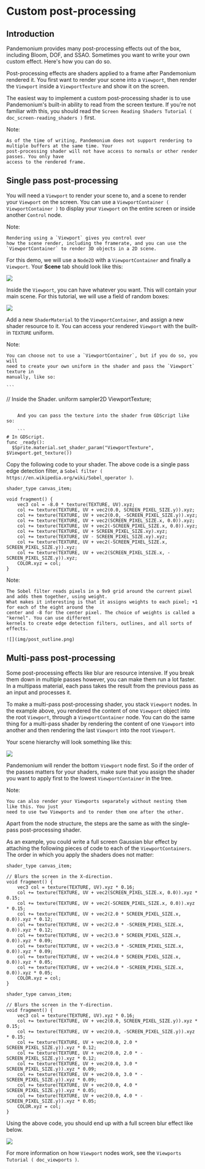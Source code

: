 
# Custom post-processing

## Introduction

Pandemonium provides many post-processing effects out of the box, including Bloom, DOF, and SSAO. Sometimes you
want to write your own custom effect. Here's how you can do so.

Post-processing effects are shaders applied to a frame after Pandemonium rendered it. You first want to render
your scene into a `Viewport`, then render the `Viewport`
inside a `ViewportTexture` and show it on the screen.

The easiest way to implement a custom post-processing shader is to use Pandemonium's built-in ability to read from
the screen texture. If you're not familiar with this, you should read the `Screen Reading Shaders
Tutorial ( doc_screen-reading_shaders )` first.

Note:

    As of the time of writing, Pandemonium does not support rendering to multiple buffers at the same time. Your
    post-processing shader will not have access to normals or other render passes. You only have
    access to the rendered frame.

## Single pass post-processing

You will need a `Viewport` to render your scene to, and a scene to render your
`Viewport` on the screen. You can use a `ViewportContainer
( ViewportContainer )` to display your `Viewport` on the entire screen or inside
another `Control` node.

Note:

    Rendering using a `Viewport` gives you control over
    how the scene render, including the framerate, and you can use the
    `ViewportContainer` to render 3D objects in a 2D scene.

For this demo, we will use a `Node2D` with a `ViewportContainer` and finally a
`Viewport`. Your **Scene** tab should look like this:

![](img/post_hierarchy1.png)

Inside the `Viewport`, you can have whatever you want. This will contain
your main scene. For this tutorial, we will use a field of random boxes:

![](img/post_boxes.png)

Add a new `ShaderMaterial` to the `ViewportContainer`, and assign a new
shader resource to it. You can access your rendered `Viewport` with the built-in `TEXTURE` uniform.

Note:

    You can choose not to use a `ViewportContainer`, but if you do so, you will
    need to create your own uniform in the shader and pass the `Viewport` texture in
    manually, like so:

    ```
// Inside the Shader.
uniform sampler2D ViewportTexture;
```

    And you can pass the texture into the shader from GDScript like so:

    ```
# In GDScript.
func _ready():
  $Sprite.material.set_shader_param("ViewportTexture", $Viewport.get_texture())
```

Copy the following code to your shader. The above code is a single pass edge detection filter, a
`Sobel filter ( https://en.wikipedia.org/wiki/Sobel_operator )`.

```
shader_type canvas_item;

void fragment() {
    vec3 col = -8.0 * texture(TEXTURE, UV).xyz;
    col += texture(TEXTURE, UV + vec2(0.0, SCREEN_PIXEL_SIZE.y)).xyz;
    col += texture(TEXTURE, UV + vec2(0.0, -SCREEN_PIXEL_SIZE.y)).xyz;
    col += texture(TEXTURE, UV + vec2(SCREEN_PIXEL_SIZE.x, 0.0)).xyz;
    col += texture(TEXTURE, UV + vec2(-SCREEN_PIXEL_SIZE.x, 0.0)).xyz;
    col += texture(TEXTURE, UV + SCREEN_PIXEL_SIZE.xy).xyz;
    col += texture(TEXTURE, UV - SCREEN_PIXEL_SIZE.xy).xyz;
    col += texture(TEXTURE, UV + vec2(-SCREEN_PIXEL_SIZE.x, SCREEN_PIXEL_SIZE.y)).xyz;
    col += texture(TEXTURE, UV + vec2(SCREEN_PIXEL_SIZE.x, -SCREEN_PIXEL_SIZE.y)).xyz;
    COLOR.xyz = col;
}
```

Note:

    The Sobel filter reads pixels in a 9x9 grid around the current pixel and adds them together, using weight.
    What makes it interesting is that it assigns weights to each pixel; +1 for each of the eight around the
    center and -8 for the center pixel. The choice of weights is called a "kernel". You can use different
    kernels to create edge detection filters, outlines, and all sorts of effects.

    ![](img/post_outline.png)

## Multi-pass post-processing

Some post-processing effects like blur are resource intensive. If you break them down in multiple passes
however, you can make them run a lot faster. In a multipass material, each pass takes the result from the
previous pass as an input and processes it.

To make a multi-pass post-processing shader, you stack `Viewport` nodes. In the example above, you
rendered the content of one `Viewport` object into the root `Viewport`, through a `ViewportContainer`
node. You can do the same thing for a multi-pass shader by rendering the content of one `Viewport` into
another and then rendering the last `Viewport` into the root `Viewport`.

Your scene hierarchy will look something like this:

![](img/post_hierarchy2.png)

Pandemonium will render the bottom `Viewport` node first. So if the order of the passes matters for your
shaders, make sure that you assign the shader you want to apply first to the lowest `ViewportContainer` in
the tree.

Note:

    You can also render your Viewports separately without nesting them like this. You just
    need to use two Viewports and to render them one after the other.

Apart from the node structure, the steps are the same as with the single-pass post-processing shader.

As an example, you could write a full screen Gaussian blur effect by attaching the following pieces of code
to each of the `ViewportContainers`. The order in which you apply the shaders
does not matter:

```
shader_type canvas_item;

// Blurs the screen in the X-direction.
void fragment() {
    vec3 col = texture(TEXTURE, UV).xyz * 0.16;
    col += texture(TEXTURE, UV + vec2(SCREEN_PIXEL_SIZE.x, 0.0)).xyz * 0.15;
    col += texture(TEXTURE, UV + vec2(-SCREEN_PIXEL_SIZE.x, 0.0)).xyz * 0.15;
    col += texture(TEXTURE, UV + vec2(2.0 * SCREEN_PIXEL_SIZE.x, 0.0)).xyz * 0.12;
    col += texture(TEXTURE, UV + vec2(2.0 * -SCREEN_PIXEL_SIZE.x, 0.0)).xyz * 0.12;
    col += texture(TEXTURE, UV + vec2(3.0 * SCREEN_PIXEL_SIZE.x, 0.0)).xyz * 0.09;
    col += texture(TEXTURE, UV + vec2(3.0 * -SCREEN_PIXEL_SIZE.x, 0.0)).xyz * 0.09;
    col += texture(TEXTURE, UV + vec2(4.0 * SCREEN_PIXEL_SIZE.x, 0.0)).xyz * 0.05;
    col += texture(TEXTURE, UV + vec2(4.0 * -SCREEN_PIXEL_SIZE.x, 0.0)).xyz * 0.05;
    COLOR.xyz = col;
}
```

```
shader_type canvas_item;

// Blurs the screen in the Y-direction.
void fragment() {
    vec3 col = texture(TEXTURE, UV).xyz * 0.16;
    col += texture(TEXTURE, UV + vec2(0.0, SCREEN_PIXEL_SIZE.y)).xyz * 0.15;
    col += texture(TEXTURE, UV + vec2(0.0, -SCREEN_PIXEL_SIZE.y)).xyz * 0.15;
    col += texture(TEXTURE, UV + vec2(0.0, 2.0 * SCREEN_PIXEL_SIZE.y)).xyz * 0.12;
    col += texture(TEXTURE, UV + vec2(0.0, 2.0 * -SCREEN_PIXEL_SIZE.y)).xyz * 0.12;
    col += texture(TEXTURE, UV + vec2(0.0, 3.0 * SCREEN_PIXEL_SIZE.y)).xyz * 0.09;
    col += texture(TEXTURE, UV + vec2(0.0, 3.0 * -SCREEN_PIXEL_SIZE.y)).xyz * 0.09;
    col += texture(TEXTURE, UV + vec2(0.0, 4.0 * SCREEN_PIXEL_SIZE.y)).xyz * 0.05;
    col += texture(TEXTURE, UV + vec2(0.0, 4.0 * -SCREEN_PIXEL_SIZE.y)).xyz * 0.05;
    COLOR.xyz = col;
}
```

Using the above code, you should end up with a full screen blur effect like below.

![](img/post_blur.png)

For more information on how `Viewport` nodes work, see the `Viewports Tutorial ( doc_viewports )`.
